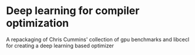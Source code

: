 # Deep learning for compiler optimization
A repackaging of Chris Cummins' collection of gpu benchmarks and libcecl for creating a
 deep learning based optimizer
